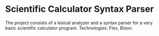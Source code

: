 # Scientific Calculator Syntax Parser

The project consists of a lexical analyzer and a syntax parser for a very basic scientific calculator program. Technologies: Flex, Bison.